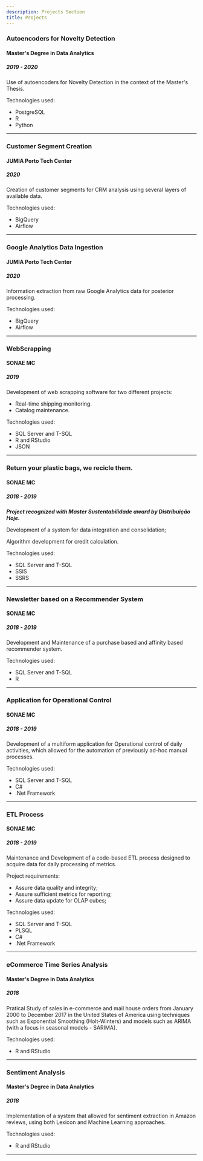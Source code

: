 ```yaml
---
description: Projects Section
title: Projects
---
```

### Autoencoders for Novelty Detection
#### Master's Degree in Data Analytics
##### 2019 - 2020

Use of autoencoders for Novelty Detection in the context of the Master's Thesis.

Technologies used:
* PostgreSQL
* R
* Python
___________________________________________________________________________

### Customer Segment Creation
#### JUMIA Porto Tech Center
##### 2020

Creation of customer segments for CRM analysis using several layers of available data.

Technologies used:
* BigQuery
* Airflow
___________________________________________________________________________

### Google Analytics Data Ingestion
#### JUMIA Porto Tech Center
##### 2020

Information extraction from raw Google Analytics data for posterior processing.

Technologies used:
* BigQuery
* Airflow
___________________________________________________________________________

### WebScrapping
#### SONAE MC
##### 2019

Development of web scrapping software for two different projects:
* Real-time shipping monitoring.
* Catalog maintenance.

Technologies used:
* SQL Server and T-SQL
* R and RStudio
* JSON
___________________________________________________________________________

### Return your plastic bags, we recicle them.
#### SONAE MC
##### 2018 - 2019

***Project recognized with Master Sustentabilidade award by Distribuição Hoje.***

Development of a system for data integration and consolidation;

Algorithm development for credit calculation.

Technologies used:
* SQL Server and T-SQL
* SSIS
* SSRS
___________________________________________________________________________

### Newsletter based on a Recommender System
#### SONAE MC
##### 2018 - 2019

Development and Maintenance of a purchase based and affinity based recommender system.

Technologies used:
* SQL Server and T-SQL
* R
___________________________________________________________________________

### Application for Operational Control
#### SONAE MC
##### 2018 - 2019

Development of a multiform application for Operational control of daily activities, which allowed for the automation of previously ad-hoc manual processes.

Technologies used:
* SQL Server and T-SQL
* C#
* .Net Framework
___________________________________________________________________________

### ETL Process
#### SONAE MC
##### 2018 - 2019

Maintenance and Development of a code-based ETL process designed to acquire data for daily processing of metrics. 
    
Project requirements:
* Assure data quality and integrity;
* Assure sufficient metrics for reporting;
* Assure data update for OLAP cubes;

Technologies used:
* SQL Server and T-SQL
* PLSQL
* C#
* .Net Framework
___________________________________________________________________________

### eCommerce Time Series Analysis
#### Master's Degree in Data Analytics
##### 2018

Pratical Study of sales in e-commerce and mail house orders from January 2000 to December 2017 in the United States of America using techniques such as Exponential Smoothing (Holt-Winters) and models such as ARIMA (with a focus in seasonal models - SARIMA).

Technologies used:
* R and RStudio
___________________________________________________________________________

### Sentiment Analysis
#### Master's Degree in Data Analytics
##### 2018

Implementation of a system that allowed for sentiment extraction in Amazon reviews, using both Lexicon and Machine Learning approaches.  

Technologies used:
* R and RStudio
___________________________________________________________________________
